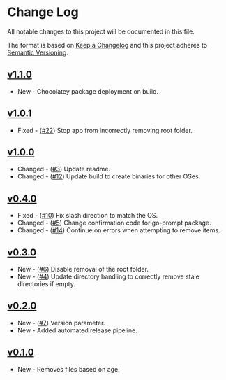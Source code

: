 # Change Log

All notable changes to this project will be documented in this file.

The format is based on [Keep a Changelog](http://keepachangelog.com/) and this project adheres to [Semantic Versioning](http://semver.org/).

<!-- ## [Unreleased]

* New|Changed|Fixed - ([#1](https://github.com/danstis/rmstale/issues/1)) Description
-->

## [v1.1.0]

* New - Chocolatey package deployment on build.

## [v1.0.1]

* Fixed - ([#22](https://github.com/danstis/rmstale/issues/22)) Stop app from incorrectly removing root folder.

## [v1.0.0]

* Changed - ([#3](https://github.com/danstis/rmstale/issues/3)) Update readme.
* Changed - ([#12](https://github.com/danstis/rmstale/issues/12)) Update build to create binaries for other OSes.

## [v0.4.0]

* Fixed - ([#10](https://github.com/danstis/rmstale/issues/10)) Fix slash direction to match the OS.
* Changed - ([#5](https://github.com/danstis/rmstale/issues/5)) Change confirmation code for go-prompt package.
* Changed - ([#14](https://github.com/danstis/rmstale/issues/14)) Continue on errors when attempting to remove items.

## [v0.3.0]

* New - ([#6](https://github.com/danstis/rmstale/issues/6)) Disable removal of the root folder.
* New - ([#4](https://github.com/danstis/rmstale/issues/4)) Update directory handling to correctly remove stale directories if empty.


## [v0.2.0]

* New - ([#7](https://github.com/danstis/rmstale/issues/7)) Version parameter.
* New - Added automated release pipeline.

## [v0.1.0]

* New - Removes files based on age.

[unreleased]: https://github.com/danstis/rmstale/compare/v1.1.0...HEAD
[v1.1.0]: https://github.com/danstis/rmstale/compare/v1.0.1...v1.1.0
[v1.0.1]: https://github.com/danstis/rmstale/compare/v1.0.0...v1.0.1
[v1.0.0]: https://github.com/danstis/rmstale/compare/v0.4.0...v1.0.0
[v0.4.0]: https://github.com/danstis/rmstale/compare/v0.3.0...v0.4.0
[v0.3.0]: https://github.com/danstis/rmstale/compare/v0.2.0...v0.3.0
[v0.2.0]: https://github.com/danstis/rmstale/compare/v0.1.0...v0.2.0
[v0.1.0]: https://github.com/danstis/rmstale/compare/v0.0.1...v0.1.0
